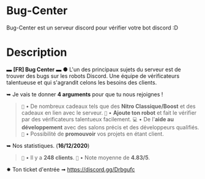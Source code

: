 # Bug-Center
Bug-Center est un serveur discord pour vérifier votre bot discord :D
# Description
▬ __**[FR] Bug Center**__ ▬
● L'un des principaux sujets du serveur est de trouver des bugs sur les robots Discord.
Une équipe de vérificateurs talentueuse et qui s'agrandit celons les besoins des clients.

➥ Je vais te donner **4 arguments** pour que tu nous rejoignes !
> `🎁` • De nombreux cadeaux tels que des **Nitro Classique/Boost** et des cadeaux en lien avec le serveur.
> `🤖` • **Ajoute ton robot** et fait le vérifier par des vérificateurs talentueux facilement.
> `💻` • De l'**aide au développement** avec des salons précis et des développeurs qualifiés.
> `📌` • Possibilité de **promouvoir** vos projets en étant client.

➥ Nos statistiques. (**16/12/2020**)
> `👤` • Il y a **248 clients**.
> `📘` • Note moyenne de **4.83/5**.

✸ Ton ticket d'entrée ➟ https://discord.gg/Drbgufc

